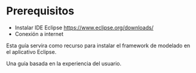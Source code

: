 # Prerequisitos

- Instalar IDE Eclipse https://www.eclipse.org/downloads/
- Conexión a internet


Esta guía servira como recurso para instalar el framework de modelado en el aplicativo Eclipse.

Una guía basada en la experiencia del usuario.

```{tableofcontents}
```

